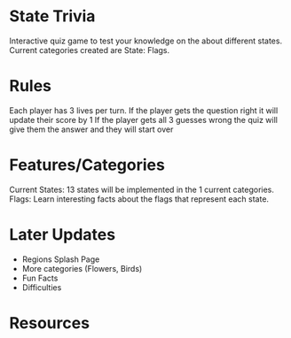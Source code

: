 # State Trivia

Interactive quiz game to test your knowledge on the about different states. Current categories created are State: Flags.

# Rules

Each player has 3 lives per turn.
If the player gets the question right it will update their score by 1
If the player gets all 3 guesses wrong the quiz will give them the answer and they will start over

# Features/Categories

Current States: 13 states will be implemented in the 1 current categories.
Flags: Learn interesting facts about the flags that represent each state.

# Later Updates

- Regions Splash Page
- More categories (Flowers, Birds)
- Fun Facts
- Difficulties

# Resources
